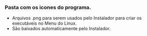 ### Pasta com os icones do programa.

- Arquivos .png para serem usados pelo Instalador para criar os executáveis no Menu do Linux.
- São baixados automaticamente pelo Instalador.
